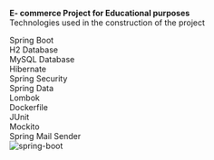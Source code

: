 
**E- commerce Project for Educational purposes**\
Technologies used in the construction of the project

Spring Boot \
H2 Database \
MySQL Database \
Hibernate \
Spring Security \
Spring Data \
Lombok \
Dockerfile \
JUnit \
Mockito \
Spring Mail Sender \
![spring-boot](https://github.com/malgeo2022/Spring-boot-Projects/assets/116571380/764989c2-ce49-4bec-8be3-ec8ac16457f7)


